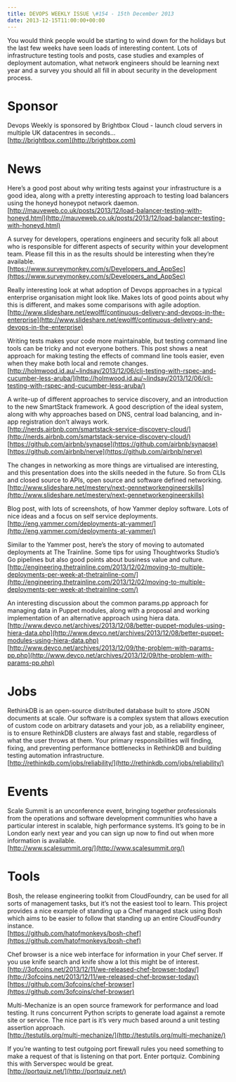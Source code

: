 ```yaml
---
title: DEVOPS WEEKLY ISSUE \#154 - 15th December 2013 
date: 2013-12-15T11:00:00+00:00
---
```


You would think people would be starting to wind down for the holidays but the last few weeks have seen loads of interesting content. Lots of infrastructure testing tools and posts, case studies and examples of deployment automation, what network engineers should be learning next year and a survey you should all fill in about security in the development process.


Sponsor
======

Devops Weekly is sponsored by Brightbox Cloud - launch cloud servers in multiple UK datacentres in seconds...
<br>[http://brightbox.com](http://brightbox.com)


News
====

Here’s a good post about why writing tests against your infrastructure is a good idea, along with a pretty interesting approach to testing load balancers using the honeyd honeypot network daemon.
<br>[http://mauveweb.co.uk/posts/2013/12/load-balancer-testing-with-honeyd.html](http://mauveweb.co.uk/posts/2013/12/load-balancer-testing-with-honeyd.html)


A survey for developers, operations engineers and security folk all about who is responsible for different  aspects of security within your development team. Please fill this in as the results should be interesting when they’re available.
<br>[https://www.surveymonkey.com/s/Developers_and_AppSec](https://www.surveymonkey.com/s/Developers_and_AppSec)


Really interesting look at what adoption of Devops approaches in a typical enterprise organisation might look like. Makes lots of good points about why this is different, and makes some comparisons with agile adoption.
<br>[http://www.slideshare.net/ewolff/continuous-delivery-and-devops-in-the-enterprise](http://www.slideshare.net/ewolff/continuous-delivery-and-devops-in-the-enterprise)


Writing tests makes your code more maintainable, but testing command line tools can be tricky and not everyone bothers. This post shows a neat approach for making testing the effects of command line tools easier, even when they make both local and remote changes.
<br>[http://holmwood.id.au/~lindsay/2013/12/06/cli-testing-with-rspec-and-cucumber-less-aruba/](http://holmwood.id.au/~lindsay/2013/12/06/cli-testing-with-rspec-and-cucumber-less-aruba/)


A write-up of different approaches to service discovery, and an introduction to the new SmartStack framework. A good description of the ideal system, along with why approaches based on DNS, central load balancing, and in-app registration don’t always work.
<br>[http://nerds.airbnb.com/smartstack-service-discovery-cloud/](http://nerds.airbnb.com/smartstack-service-discovery-cloud/)
<br>[https://github.com/airbnb/synapse](https://github.com/airbnb/synapse)
<br>[https://github.com/airbnb/nerve](https://github.com/airbnb/nerve)


The changes in networking as more things are virtualised are interesting, and this presentation does into the skills needed in the future. So from CLIs and closed source to APIs, open source and software defined networking.
<br>[http://www.slideshare.net/mestery/next-gennetworkengineerskills](http://www.slideshare.net/mestery/next-gennetworkengineerskills)


Blog post, with lots of screenshots, of how Yammer deploy software. Lots of nice ideas and a focus on self service deployments.
<br>[http://eng.yammer.com/deployments-at-yammer/](http://eng.yammer.com/deployments-at-yammer/)


Similar to the Yammer post, here’s the story of moving to automated deployments at The Trainline. Some tips for using Thoughtworks Studio’s Go pipelines but also good points about business value and culture.
<br>[http://engineering.thetrainline.com/2013/12/02/moving-to-multiple-deployments-per-week-at-thetrainline-com/](http://engineering.thetrainline.com/2013/12/02/moving-to-multiple-deployments-per-week-at-thetrainline-com/)


An interesting discussion about the common params.pp approach for managing data in Puppet modules, along with a proposal and working implementation of an alternative approach using hiera data.
<br>[http://www.devco.net/archives/2013/12/08/better-puppet-modules-using-hiera-data.php](http://www.devco.net/archives/2013/12/08/better-puppet-modules-using-hiera-data.php)
<br>[http://www.devco.net/archives/2013/12/09/the-problem-with-params-pp.php](http://www.devco.net/archives/2013/12/09/the-problem-with-params-pp.php)



Jobs
====

RethinkDB is an open-source distributed database built to store JSON documents at scale. Our software is a complex system that allows execution of custom code on arbitrary datasets and your job, as a reliability engineer, is to ensure RethinkDB clusters are always fast and stable, regardless of what the user throws at them. Your primary responsibilities will finding, fixing, and preventing performance bottlenecks in RethinkDB and building testing automation infrastructure.
<br>[http://rethinkdb.com/jobs/reliability/](http://rethinkdb.com/jobs/reliability/)


Events
=====

Scale Summit is an unconference event, bringing together professionals from the operations and software development communities who have a particular interest in scalable, high performance systems. It’s going to be in London early next year and you can sign up now to find out when more information is available.
<br>[http://www.scalesummit.org/](http://www.scalesummit.org/)


Tools
====

Bosh, the release engineering toolkit from CloudFoundry, can be used for all sorts of management tasks, but it’s not the easiest tool to learn. This project provides a nice example of standing up a Chef managed stack using Bosh which aims to be easier to follow that standing up an entire CloudFoundry instance.
<br>[https://github.com/hatofmonkeys/bosh-chef](https://github.com/hatofmonkeys/bosh-chef)


Chef browser is a nice web interface for information in your Chef server. If you use knife search and knife show a lot this might be of interest.
<br>[http://3ofcoins.net/2013/12/11/we-released-chef-browser-today/](http://3ofcoins.net/2013/12/11/we-released-chef-browser-today/)
<br>[https://github.com/3ofcoins/chef-browser](https://github.com/3ofcoins/chef-browser)


Multi-Mechanize is an open source framework for performance and load testing. It runs concurrent Python scripts to generate load against a remote site or service. The nice part is it’s very much based around a unit testing assertion approach.
<br>[http://testutils.org/multi-mechanize/](http://testutils.org/multi-mechanize/)


If you’re wanting to test outgoing port firewall rules you need something to make a request of that is listening on that port. Enter portquiz. Combining this with Serverspec would be great.
<br>[http://portquiz.net/](http://portquiz.net/)



